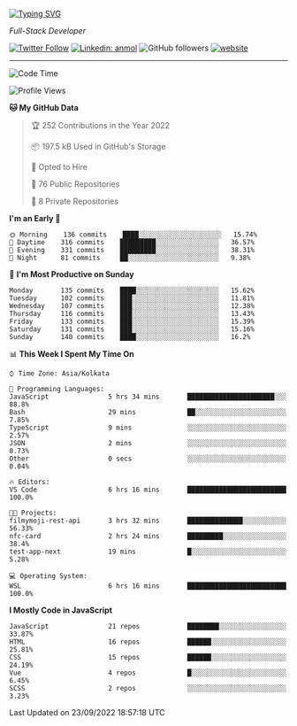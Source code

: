 [![Typing SVG](https://readme-typing-svg.herokuapp.com?lines=HI%2C+I'm+Tonal;I'm+a+MEVN+Stack+Developer)](https://git.io/typing-svg)

<p><em>Full-Stack Developer</em></p>

[![Twitter Follow](https://img.shields.io/twitter/follow/tonalmathew?style=flat)](https://twitter.com/intent/follow?screen_name=tonalmathew)
[![Linkedin: anmol](https://img.shields.io/badge/tonal-mathew?style=flat-square&logo=Linkedin&logoColor=white&link=https://www.linkedin.com/in/tonal-mathew/)](https://www.linkedin.com/in/tonal-mathew/)
![GitHub followers](https://img.shields.io/github/followers/tonalmathew?label=Follow&style=social)
[![website](https://img.shields.io/badge/Website-46a2f1.svg?&style=flat-square&logo=Google-Chrome&logoColor=white&link=http://tonalmathew.github.io/)](http://tonalmathew.github.io/)

---
<!--START_SECTION:waka-->
![Code Time](http://img.shields.io/badge/Code%20Time-727%20hrs%2010%20mins-blue)

![Profile Views](http://img.shields.io/badge/Profile%20Views-1-blue)

**🐱 My GitHub Data** 

> 🏆 252 Contributions in the Year 2022
 > 
> 📦 197.5 kB Used in GitHub's Storage 
 > 
> 💼 Opted to Hire
 > 
> 📜 76 Public Repositories 
 > 
> 🔑 8 Private Repositories  
 > 
**I'm an Early 🐤** 

```text
🌞 Morning    136 commits    ████░░░░░░░░░░░░░░░░░░░░░   15.74% 
🌆 Daytime    316 commits    █████████░░░░░░░░░░░░░░░░   36.57% 
🌃 Evening    331 commits    █████████░░░░░░░░░░░░░░░░   38.31% 
🌙 Night      81 commits     ██░░░░░░░░░░░░░░░░░░░░░░░   9.38%

```
📅 **I'm Most Productive on Sunday** 

```text
Monday       135 commits    ████░░░░░░░░░░░░░░░░░░░░░   15.62% 
Tuesday      102 commits    ███░░░░░░░░░░░░░░░░░░░░░░   11.81% 
Wednesday    107 commits    ███░░░░░░░░░░░░░░░░░░░░░░   12.38% 
Thursday     116 commits    ███░░░░░░░░░░░░░░░░░░░░░░   13.43% 
Friday       133 commits    ███░░░░░░░░░░░░░░░░░░░░░░   15.39% 
Saturday     131 commits    ███░░░░░░░░░░░░░░░░░░░░░░   15.16% 
Sunday       140 commits    ████░░░░░░░░░░░░░░░░░░░░░   16.2%

```


📊 **This Week I Spent My Time On** 

```text
⌚︎ Time Zone: Asia/Kolkata

💬 Programming Languages: 
JavaScript               5 hrs 34 mins       ██████████████████████░░░   88.8% 
Bash                     29 mins             ██░░░░░░░░░░░░░░░░░░░░░░░   7.85% 
TypeScript               9 mins              ░░░░░░░░░░░░░░░░░░░░░░░░░   2.57% 
JSON                     2 mins              ░░░░░░░░░░░░░░░░░░░░░░░░░   0.73% 
Other                    0 secs              ░░░░░░░░░░░░░░░░░░░░░░░░░   0.04%

🔥 Editors: 
VS Code                  6 hrs 16 mins       █████████████████████████   100.0%

🐱‍💻 Projects: 
filmymoji-rest-api       3 hrs 32 mins       ██████████████░░░░░░░░░░░   56.33% 
nfc-card                 2 hrs 24 mins       █████████░░░░░░░░░░░░░░░░   38.4% 
test-app-next            19 mins             █░░░░░░░░░░░░░░░░░░░░░░░░   5.28%

💻 Operating System: 
WSL                      6 hrs 16 mins       █████████████████████████   100.0%

```

**I Mostly Code in JavaScript** 

```text
JavaScript               21 repos            ████████░░░░░░░░░░░░░░░░░   33.87% 
HTML                     16 repos            ██████░░░░░░░░░░░░░░░░░░░   25.81% 
CSS                      15 repos            ██████░░░░░░░░░░░░░░░░░░░   24.19% 
Vue                      4 repos             █░░░░░░░░░░░░░░░░░░░░░░░░   6.45% 
SCSS                     2 repos             ░░░░░░░░░░░░░░░░░░░░░░░░░   3.23%

```



 Last Updated on 23/09/2022 18:57:18 UTC
<!--END_SECTION:waka-->
